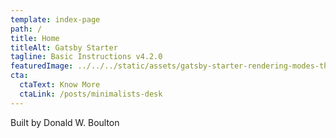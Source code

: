 ```yaml
---
template: index-page
path: /
title: Home
titleAlt: Gatsby Starter
tagline: Basic Instructions v4.2.0
featuredImage: ../../../static/assets/gatsby-starter-rendering-modes-thumbnail-585.jpg
cta:
  ctaText: Know More
  ctaLink: /posts/minimalists-desk
---
```


Built by Donald W. Boulton

